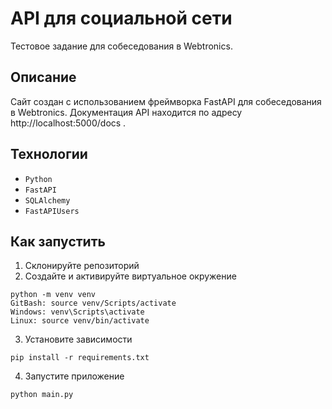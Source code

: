 # API для социальной сети
Тестовое задание для собеседования в Webtronics.
## Описание
Сайт создан с использованием фреймворка FastAPI для собеседования в Webtronics. Документация API находится по адресу http://localhost:5000/docs .
## Технологии
* `Python`
* `FastAPI`
* `SQLAlchemy`
* `FastAPIUsers`
## Как запустить
1. Склонируйте репозиторий
2. Создайте и активируйте виртуальное окружение
```commandline 
python -m venv venv
GitBash: source venv/Scripts/activate
Windows: venv\Scripts\activate
Linux: source venv/bin/activate
```
3. Установите зависимости
```commandline 
pip install -r requirements.txt
```
4. Запустите приложение
```commandline 
python main.py
```